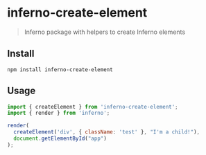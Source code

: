 # inferno-create-element
> Inferno package with helpers to create Inferno elements

## Install

```
npm install inferno-create-element
```

## Usage

```js
import { createElement } from 'inferno-create-element';
import { render } from 'inferno';

render(
  createElement('div', { className: 'test' }, "I'm a child!"),
  document.getElementById("app")
);
```
